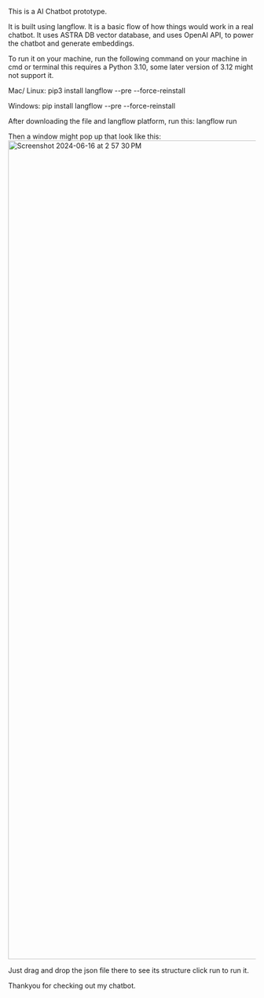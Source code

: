 This is a AI Chatbot prototype.

It is built using langflow. It is a basic flow of how things would work in a real chatbot. It uses ASTRA DB vector database, and uses OpenAI API, to power the chatbot and generate embeddings.

To run it on your machine, run the following command on your machine in cmd or terminal this requires a Python 3.10, some later version of 3.12 might not support it. 

Mac/ Linux:
pip3 install langflow --pre --force-reinstall

Windows:
pip install langflow --pre --force-reinstall

After downloading the file and langflow platform, run this:
langflow run

Then a window might pop up that look like this:
<img width="1663" alt="Screenshot 2024-06-16 at 2 57 30 PM" src="https://github.com/naman39/projects/assets/59209974/ba4447eb-507b-4dfa-b085-3c954d944b6d">

Just drag and drop the json file there to see its structure click run to run it.

Thankyou for checking out my chatbot.
